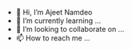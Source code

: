 - 👋 Hi, I’m Ajeet Namdeo
- 🌱 I’m currently learning ...
- 💞️ I’m looking to collaborate on ...
- 📫 How to reach me ...

<!---
ajeetnamdeo103/ajeetnamdeo103 is a ✨ special ✨ repository because its `README.md` (this file) appears on your GitHub profile.
You can click the Preview link to take a look at your changes.
--->
